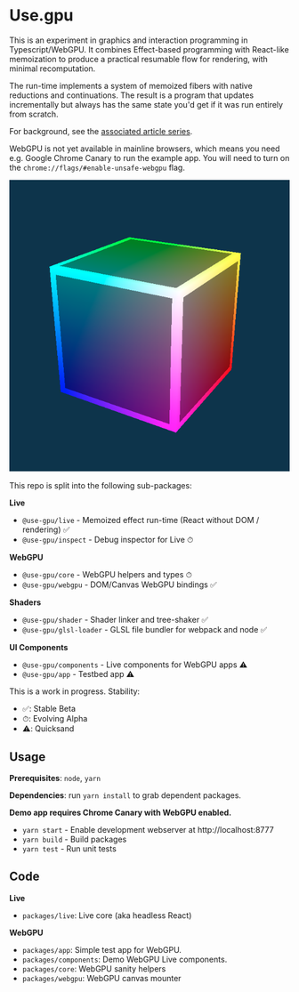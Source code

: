 # Use.gpu

This is an experiment in graphics and interaction programming in Typescript/WebGPU. It combines Effect-based programming with React-like memoization to produce a practical resumable flow for rendering, with minimal recomputation.

The run-time implements a system of memoized fibers with native reductions and continuations. The result is a program that updates incrementally but always has the same state you'd get if it was run entirely from scratch.

For background, see the [associated article series](https://acko.net/blog/live-headless-react/).

WebGPU is not yet available in mainline browsers, which means you need e.g. Google Chrome Canary to run the example app. You will need to turn on the `chrome://flags/#enable-unsafe-webgpu` flag.

![public/cube.png](public/cube.png)

This repo is split into the following sub-packages:

**Live**
 - `@use-gpu/live` - Memoized effect run-time (React without DOM / rendering) ✅
 - `@use-gpu/inspect` - Debug inspector for Live ⏱

**WebGPU**
 - `@use-gpu/core` - WebGPU helpers and types ⏱
 - `@use-gpu/webgpu` - DOM/Canvas WebGPU bindings ✅

**Shaders**
 - `@use-gpu/shader` - Shader linker and tree-shaker ✅
 - `@use-gpu/glsl-loader` - GLSL file bundler for webpack and node ✅

**UI Components**
 - `@use-gpu/components` - Live components for WebGPU apps ⚠️
 - `@use-gpu/app` - Testbed app ⚠️
 
This is a work in progress. Stability:
- ✅: Stable Beta
- ⏱: Evolving Alpha
- ⚠️: Quicksand

## Usage

**Prerequisites**: `node`, `yarn`

**Dependencies**: run `yarn install` to grab dependent packages.

**Demo app requires Chrome Canary with WebGPU enabled.**

- `yarn start` - Enable development webserver at http://localhost:8777
- `yarn build` - Build packages
- `yarn test` - Run unit tests

## Code

**Live**
 - `packages/live`: Live core (aka headless React)

**WebGPU**
 - `packages/app`: Simple test app for WebGPU.
 - `packages/components`: Demo WebGPU Live components.
 - `packages/core`: WebGPU sanity helpers
 - `packages/webgpu`: WebGPU canvas mounter
